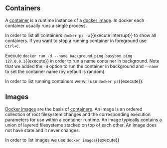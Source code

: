 ## Containers

A [container](https://docs.docker.com/glossary/?term=container) is a runtime instance
of a [docker image](https://docs.docker.com/glossary/?term=image).
In docker each container usually runs a single process.

In order to list all containers `docker ps -a`{{execute interrupt}} to show all containers.
If you want to stop a running container in foreground use `Ctrl+C`.

Execute `docker run -d --name background_ping busybox ping 127.0.0.1`{{execute}} in order to run a name container in background.
Note that we added the `-d` option to run the container in background and `--name` to set the container name (by default is random).

In order to list running containers we will use `docker ps`{{execute}}.

## Images

[Docker images](https://docs.docker.com/glossary/?term=image) are the basis of [containers](https://docs.docker.com/glossary/?term=container).
An Image is an ordered collection of root filesystem changes and the corresponding execution parameters for use within a container runtime. An image typically contains a union of layered filesystems stacked on top of each other. An image does not have state and it never changes.

In order to list images we use `docker images`{{execute}}
